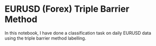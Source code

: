 # EURUSD (Forex) Triple Barrier Method
In this notebook, I have done a classification task on daily EURUSD data using the triple barrier method labelling.
